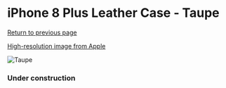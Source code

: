 # iPhone 8 Plus Leather Case - Taupe

[Return to previous page](/iphone_7)

[High-resolution image from Apple](https://store.storeimages.cdn-apple.com/8756/as-images.apple.com/is/MQHJ2?wid=4500&hei=4500&fmt=png)

<div style="width: 384px"><img src="/everyphone/MQHJ2.png" alt="Taupe"></div>

### Under construction

